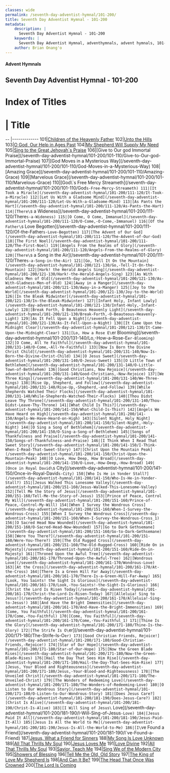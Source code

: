 ```yaml
---
classes: wide
permalink: /seventh-day-adventist-hymnal/101-200/
title: Seventh Day Adventist Hymnal - 101-200
metadata:
    description: |
      Seventh Day Adventist Hymnal - 101-200
    keywords: |
      Seventh Day Adventist Hymnal, adventhymnals, advent hymnals, 101-200
    author: Brian Onang'o
---
```


#### Advent Hymnals
## Seventh Day Adventist Hymnal - 101-200

# Index of Titles
# | Title                        
-- |-------------
101|[Children of the Heavenly Father](/seventh-day-adventist-hymnal/101-200/101-110/Children-of-the-Heavenly-Father)
102|[Unto the Hills](/seventh-day-adventist-hymnal/101-200/101-110/Unto-the-Hills)
103|[O God, Our Help in Ages Past](/seventh-day-adventist-hymnal/101-200/101-110/O-God,-Our-Help-in-Ages-Past)
104|[My Shepherd Will Supply My Need](/seventh-day-adventist-hymnal/101-200/101-110/My-Shepherd-Will-Supply-My-Need)
105|[Sing to the Great Jehovah\`s Praise](/seventh-day-adventist-hymnal/101-200/101-110/Sing-to-the-Great-Jehovah`s-Praise)
106|[Give to Our god Immortal Praise](/seventh-day-adventist-hymnal/101-200/101-110/Give-to-Our-god-Immortal-Praise)
107|[God Moves in a Mysterious Way](/seventh-day-adventist-hymnal/101-200/101-110/God-Moves-in-a-Mysterious-Way)
108|[Amazing Grace](/seventh-day-adventist-hymnal/101-200/101-110/Amazing-Grace)
109|[Marvelous Grace](/seventh-day-adventist-hymnal/101-200/101-110/Marvelous-Grace)
110|[God\`s Free Mercy Streameth](/seventh-day-adventist-hymnal/101-200/101-110/God`s-Free-Mercy-Streameth)
111|[It Took a Miracle](/seventh-day-adventist-hymnal/101-200/111-120/It-Took-a-Miracle)
112|[Let Us With a Gladsome Mind](/seventh-day-adventist-hymnal/101-200/111-120/Let-Us-With-a-Gladsome-Mind)
113|[As Pants the Hart](/seventh-day-adventist-hymnal/101-200/111-120/As-Pants-the-Hart)
114|[There\`s a Wideness](/seventh-day-adventist-hymnal/101-200/111-120/There`s-a-Wideness)
115|[O Come, O Come, Immanuel](/seventh-day-adventist-hymnal/101-200/111-120/O-Come,-O-Come,-Immanuel)
116|[Of the Father\`s Love Begotten](/seventh-day-adventist-hymnal/101-200/111-120/Of-the-Father`s-Love-Begotten)
117|[The Advent of Our God](/seventh-day-adventist-hymnal/101-200/111-120/The-Advent-of-Our-God)
118|[The First Noel](/seventh-day-adventist-hymnal/101-200/111-120/The-First-Noel)
119|[Angels From the Realms of Glory](/seventh-day-adventist-hymnal/101-200/111-120/Angels-From-the-Realms-of-Glory)
120|[There\`s a Song in the Air](/seventh-day-adventist-hymnal/101-200/111-120/There`s-a-Song-in-the-Air)
121|[Go, Tell It On the Mountain](/seventh-day-adventist-hymnal/101-200/121-130/Go,-Tell-It-On-the-Mountain)
122|[Hark! the Herald Angels Sing](/seventh-day-adventist-hymnal/101-200/121-130/Hark!-the-Herald-Angels-Sing)
123|[As With Gladness Men of Old](/seventh-day-adventist-hymnal/101-200/121-130/As-With-Gladness-Men-of-Old)
124|[Away in a Manger](/seventh-day-adventist-hymnal/101-200/121-130/Away-in-a-Manger)
125|[Joy to the World](/seventh-day-adventist-hymnal/101-200/121-130/Joy-to-the-World)
126|[In the Bleak Midwinter](/seventh-day-adventist-hymnal/101-200/121-130/In-the-Bleak-Midwinter)
127|[Infant Holy, Infant Lowly](/seventh-day-adventist-hymnal/101-200/121-130/Infant-Holy,-Infant-Lowly)
128|[Break Forth, O Beauteous Heavenly Light](/seventh-day-adventist-hymnal/101-200/121-130/Break-Forth,-O-Beauteous-Heavenly-Light)
129|[As It Fell Upon a Night](/seventh-day-adventist-hymnal/101-200/121-130/As-It-Fell-Upon-a-Night)
130|[It Came Upon the Midnight Clear](/seventh-day-adventist-hymnal/101-200/121-130/It-Came-Upon-the-Midnight-Clear)
131|[Lo, How a Rose E\`er Blooming](/seventh-day-adventist-hymnal/101-200/131-140/Lo,-How-a-Rose-E`er-Blooming)
132|[O Come, All Ye Faithful](/seventh-day-adventist-hymnal/101-200/131-140/O-Come,-All-Ye-Faithful)
133|[Now Is Born the Divine Christ Child](/seventh-day-adventist-hymnal/101-200/131-140/Now-Is-Born-the-Divine-Christ-Child)
134|[O Jesus Sweet](/seventh-day-adventist-hymnal/101-200/131-140/O-Jesus-Sweet)
135|[O Little Town of Bethlehem](/seventh-day-adventist-hymnal/101-200/131-140/O-Little-Town-of-Bethlehem)
136|[Good Christians, Now Rejoice](/seventh-day-adventist-hymnal/101-200/131-140/Good-Christians,-Now-Rejoice)
137|[We Three Kings](/seventh-day-adventist-hymnal/101-200/131-140/We-Three-Kings)
138|[Rise Up, Shepherd, and Follow](/seventh-day-adventist-hymnal/101-200/131-140/Rise-Up,-Shepherd,-and-Follow)
139|[While Shepherds Watched Their Flocks](/seventh-day-adventist-hymnal/101-200/131-140/While-Shepherds-Watched-Their-Flocks)
140|[Thou Didst Leave Thy Throne](/seventh-day-adventist-hymnal/101-200/131-140/Thou-Didst-Leave-Thy-Throne)
141|[What Child Is This?](/seventh-day-adventist-hymnal/101-200/141-150/What-Child-Is-This?)
142|[Angels We Have Heard on High](/seventh-day-adventist-hymnal/101-200/141-150/Angels-We-Have-Heard-on-High)
143|[Silent Night, Holy Night](/seventh-day-adventist-hymnal/101-200/141-150/Silent-Night,-Holy-Night)
144|[O Sing a Song of Bethlehem](/seventh-day-adventist-hymnal/101-200/141-150/O-Sing-a-Song-of-Bethlehem)
145|[Songs of Thankfulness and Praise](/seventh-day-adventist-hymnal/101-200/141-150/Songs-of-Thankfulness-and-Praise)
146|[I Think When I Read That Sweet Story](/seventh-day-adventist-hymnal/101-200/141-150/I-Think-When-I-Read-That-Sweet-Story)
147|[Christ Upon the Mountain Peak](/seventh-day-adventist-hymnal/101-200/141-150/Christ-Upon-the-Mountain-Peak)
148|[O Love, How Deep, How Broad](/seventh-day-adventist-hymnal/101-200/141-150/O-Love,-How-Deep,-How-Broad)
149|[Once in Royal David\`s City](/seventh-day-adventist-hymnal/101-200/141-150/Once-in-Royal-David`s-City)
150|[Who Is He in Yonder Stall?](/seventh-day-adventist-hymnal/101-200/141-150/Who-Is-He-in-Yonder-Stall?)
151|[Jesus Walked This Lonesome Valley](/seventh-day-adventist-hymnal/101-200/151-160/Jesus-Walked-This-Lonesome-Valley)
152|[Tell Me the Story of Jesus](/seventh-day-adventist-hymnal/101-200/151-160/Tell-Me-the-Story-of-Jesus)
153|[Prince of Peace, Control My Will](/seventh-day-adventist-hymnal/101-200/151-160/Prince-of-Peace,-Control-My-Will)
154|[When I Survey the Wondrous Cross](/seventh-day-adventist-hymnal/101-200/151-160/When-I-Survey-the-Wondrous-Cross)
155|[When I Survey the Wondrous Cross](/seventh-day-adventist-hymnal/101-200/151-160/When-I-Survey-the-Wondrous-Cross_1)
156|[O Sacred Head Now Wounded](/seventh-day-adventist-hymnal/101-200/151-160/O-Sacred-Head-Now-Wounded)
157|[Go to Dark Gethsemane](/seventh-day-adventist-hymnal/101-200/151-160/Go-to-Dark-Gethsemane)
158|[Were You There?](/seventh-day-adventist-hymnal/101-200/151-160/Were-You-There?)
159|[The Old Rugged Cross](/seventh-day-adventist-hymnal/101-200/151-160/The-Old-Rugged-Cross)
160|[Ride On in Majesty](/seventh-day-adventist-hymnal/101-200/151-160/Ride-On-in-Majesty)
161|[Throned Upon the Awful Tree](/seventh-day-adventist-hymnal/101-200/161-170/Throned-Upon-the-Awful-Tree)
162|[Wondrous Love](/seventh-day-adventist-hymnal/101-200/161-170/Wondrous-Love)
163|[At the Cross](/seventh-day-adventist-hymnal/101-200/161-170/At-the-Cross)
164|[There Is a Green Hill Far Away](/seventh-day-adventist-hymnal/101-200/161-170/There-Is-a-Green-Hill-Far-Away)
165|[Look, You Saints! the Sight Is Glorious](/seventh-day-adventist-hymnal/101-200/161-170/Look,-You-Saints!-the-Sight-Is-Glorious)
166|[Christ the Lord Is Risen Today](/seventh-day-adventist-hymnal/101-200/161-170/Christ-the-Lord-Is-Risen-Today)
167|[Alleluia! Sing to Jesus!](/seventh-day-adventist-hymnal/101-200/161-170/Alleluia!-Sing-to-Jesus!)
168|[And Have the Bright Immensities](/seventh-day-adventist-hymnal/101-200/161-170/And-Have-the-Bright-Immensities)
169|[Come, You Faithful](/seventh-day-adventist-hymnal/101-200/161-170/Come,-You-Faithful)
170|[Come, You Faithful](/seventh-day-adventist-hymnal/101-200/161-170/Come,-You-Faithful_1)
171|[Thine Is the Glory](/seventh-day-adventist-hymnal/101-200/171-180/Thine-Is-the-Glory)
172|[The Strife Is O\`er](/seventh-day-adventist-hymnal/101-200/171-180/The-Strife-Is-O`er)
173|[Good Christian Friends, Rejoice!](/seventh-day-adventist-hymnal/101-200/171-180/Good-Christian-Friends,-Rejoice!)
174|[Star of Our Hope](/seventh-day-adventist-hymnal/101-200/171-180/Star-of-Our-Hope)
175|[Now the Green Blade Rises](/seventh-day-adventist-hymnal/101-200/171-180/Now-the-Green-Blade-Rises)
176|[Hail the Day That Sees Him Rise](/seventh-day-adventist-hymnal/101-200/171-180/Hail-the-Day-That-Sees-Him-Rise)
177|[Jesus, Your Blood and Righteousness](/seventh-day-adventist-hymnal/101-200/171-180/Jesus,-Your-Blood-and-Righteousness)
178|[The Unveiled Christ](/seventh-day-adventist-hymnal/101-200/171-180/The-Unveiled-Christ)
179|[The Wonders of Redeeming Love](/seventh-day-adventist-hymnal/101-200/171-180/The-Wonders-of-Redeeming-Love)
180|[O Listen to Our Wondrous Story](/seventh-day-adventist-hymnal/101-200/171-180/O-Listen-to-Our-Wondrous-Story)
181|[Does Jesus Care?](/seventh-day-adventist-hymnal/101-200/181-190/Does-Jesus-Care?)
182|[Christ Is Alive](/seventh-day-adventist-hymnal/101-200/181-190/Christ-Is-Alive)
183|[I Will Sing of Jesus\` Love](/seventh-day-adventist-hymnal/101-200/181-190/I-Will-Sing-of-Jesus`-Love)
184|[Jesus Paid It All](/seventh-day-adventist-hymnal/101-200/181-190/Jesus-Paid-It-All)
185|[Jesus Is All the World to Me](/seventh-day-adventist-hymnal/101-200/181-190/Jesus-Is-All-the-World-to-Me)
186|[I\`ve Found a Friend](/seventh-day-adventist-hymnal/101-200/181-190/I`ve-Found-a-Friend)
187|[Jesus, What a Friend for Sinners](/seventh-day-adventist-hymnal/101-200/181-190/Jesus,-What-a-Friend-for-Sinners)
188|[My Song Is Love Unknown](/seventh-day-adventist-hymnal/101-200/181-190/My-Song-Is-Love-Unknown)
189|[All That Thrills My Soul](/seventh-day-adventist-hymnal/101-200/181-190/All-That-Thrills-My-Soul)
190|[Jesus Loves Me](/seventh-day-adventist-hymnal/101-200/181-190/Jesus-Loves-Me)
191|[Love Divine](/seventh-day-adventist-hymnal/101-200/191-200/Love-Divine)
192|[All That Thrills My Soul](/seventh-day-adventist-hymnal/101-200/191-200/All-That-Thrills-My-Soul_1)
193|[Savior, Teach Me](/seventh-day-adventist-hymnal/101-200/191-200/Savior,-Teach-Me)
194|[Sing We of the Modern City](/seventh-day-adventist-hymnal/101-200/191-200/Sing-We-of-the-Modern-City)
195|[Showers of Blessing](/seventh-day-adventist-hymnal/101-200/191-200/Showers-of-Blessing)
196|[Tell Me the Old, Old Story](/seventh-day-adventist-hymnal/101-200/191-200/Tell-Me-the-Old,-Old-Story)
197|[The King of Love My Shepherd Is](/seventh-day-adventist-hymnal/101-200/191-200/The-King-of-Love-My-Shepherd-Is)
198|[And Can It Be?](/seventh-day-adventist-hymnal/101-200/191-200/And-Can-It-Be?)
199|[The Head That Once Was Crowned](/seventh-day-adventist-hymnal/101-200/191-200/The-Head-That-Once-Was-Crowned)
200|[The Lord Is Coming](/seventh-day-adventist-hymnal/101-200/191-200/The-Lord-Is-Coming)